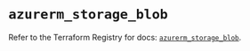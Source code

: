 # `azurerm_storage_blob`

Refer to the Terraform Registry for docs: [`azurerm_storage_blob`](https://registry.terraform.io/providers/hashicorp/azurerm/3.113.0/docs/resources/storage_blob).
